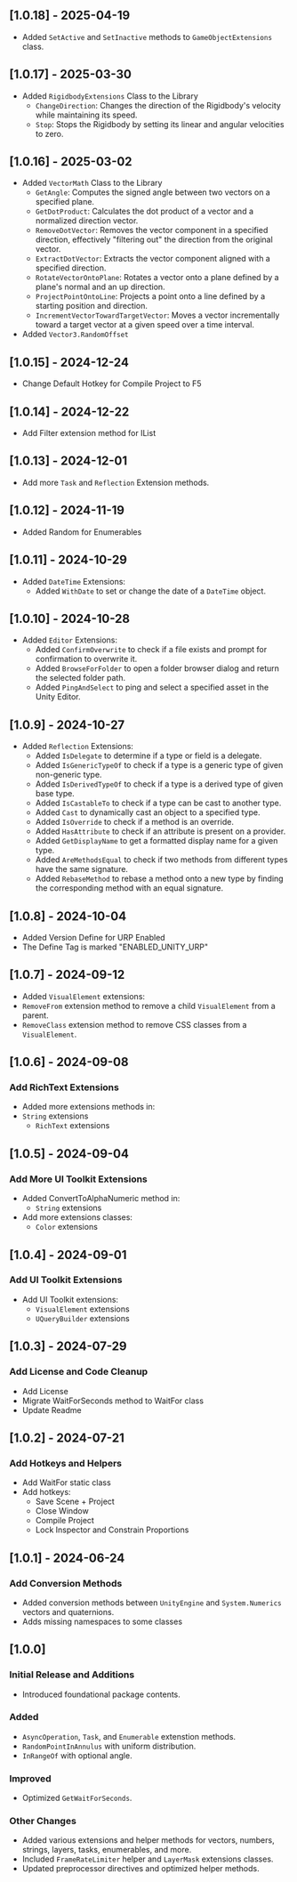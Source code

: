 ## [1.0.18] - 2025-04-19
- Added `SetActive` and `SetInactive` methods to `GameObjectExtensions` class.

## [1.0.17] - 2025-03-30
- Added `RigidbodyExtensions` Class to the Library
  - `ChangeDirection`: Changes the direction of the Rigidbody's velocity while maintaining its speed.
  - `Stop`: Stops the Rigidbody by setting its linear and angular velocities to zero.

## [1.0.16] - 2025-03-02
- Added `VectorMath` Class to the Library
  - `GetAngle`: Computes the signed angle between two vectors on a specified plane.
  - `GetDotProduct`: Calculates the dot product of a vector and a normalized direction vector.
  - `RemoveDotVector`: Removes the vector component in a specified direction, effectively "filtering out" the direction from the original vector.
  - `ExtractDotVector`: Extracts the vector component aligned with a specified direction.
  - `RotateVectorOntoPlane`: Rotates a vector onto a plane defined by a plane's normal and an up direction.
  - `ProjectPointOntoLine`: Projects a point onto a line defined by a starting position and direction.
  - `IncrementVectorTowardTargetVector`: Moves a vector incrementally toward a target vector at a given speed over a time interval.
- Added `Vector3.RandomOffset`

## [1.0.15] - 2024-12-24
- Change Default Hotkey for Compile Project to F5

## [1.0.14] - 2024-12-22
- Add Filter extension method for IList

## [1.0.13] - 2024-12-01
- Add more `Task` and `Reflection` Extension methods.

## [1.0.12] - 2024-11-19
- Added Random for Enumerables

## [1.0.11] - 2024-10-29
- Added `DateTime` Extensions:
  - Added `WithDate` to set or change the date of a `DateTime` object.

## [1.0.10] - 2024-10-28
- Added `Editor` Extensions:
  - Added `ConfirmOverwrite` to check if a file exists and prompt for confirmation to overwrite it.
  - Added `BrowseForFolder` to open a folder browser dialog and return the selected folder path.
  - Added `PingAndSelect` to ping and select a specified asset in the Unity Editor.

## [1.0.9] - 2024-10-27
- Added `Reflection` Extensions:
  - Added `IsDelegate` to determine if a type or field is a delegate.
  - Added `IsGenericTypeOf` to check if a type is a generic type of given non-generic type.
  - Added `IsDerivedTypeOf` to check if a type is a derived type of given base type.
  - Added `IsCastableTo` to check if a type can be cast to another type.
  - Added `Cast` to dynamically cast an object to a specified type.
  - Added `IsOverride` to check if a method is an override.
  - Added `HasAttribute` to check if an attribute is present on a provider.
  - Added `GetDisplayName` to get a formatted display name for a given type.
  - Added `AreMethodsEqual` to check if two methods from different types have the same signature.
  - Added `RebaseMethod` to rebase a method onto a new type by finding the corresponding method with an equal signature.

## [1.0.8] - 2024-10-04
- Added Version Define for URP Enabled
- The Define Tag is marked "ENABLED_UNITY_URP"

## [1.0.7] - 2024-09-12
- Added `VisualElement` extensions:
- `RemoveFrom` extension method to remove a child `VisualElement` from a parent.
- `RemoveClass` extension method to remove CSS classes from a `VisualElement`.

## [1.0.6] - 2024-09-08
### Add RichText Extensions
- Added more extensions methods in:
- `String` extensions
  - `RichText` extensions

## [1.0.5] - 2024-09-04
### Add More UI Toolkit Extensions
- Added ConvertToAlphaNumeric method in:
  - `String` extensions
- Add more extensions classes:
  - `Color` extensions

## [1.0.4] - 2024-09-01
### Add UI Toolkit Extensions
- Add UI Toolkit extensions:
    - `VisualElement` extensions
    - `UQueryBuilder` extensions

## [1.0.3] - 2024-07-29
### Add License and Code Cleanup
- Add License
- Migrate WaitForSeconds method to WaitFor class
- Update Readme

## [1.0.2] - 2024-07-21
### Add Hotkeys and Helpers
- Add WaitFor static class
- Add hotkeys:
    - Save Scene + Project
    - Close Window
    - Compile Project
    - Lock Inspector and Constrain Proportions

## [1.0.1] - 2024-06-24
### Add Conversion Methods
- Added conversion methods between `UnityEngine` and `System.Numerics` vectors and quaternions.
- Adds missing namespaces to some classes

## [1.0.0]
### Initial Release and Additions
- Introduced foundational package contents.

### Added
- `AsyncOperation`, `Task`, and `Enumerable` extenstion methods.
- `RandomPointInAnnulus` with uniform distribution.
- `InRangeOf` with optional angle.

### Improved
- Optimized `GetWaitForSeconds`.

### Other Changes
- Added various extensions and helper methods for vectors, numbers, strings, layers, tasks, enumerables, and more.
- Included `FrameRateLimiter` helper and `LayerMask` extensions classes.
- Updated preprocessor directives and optimized helper methods.
